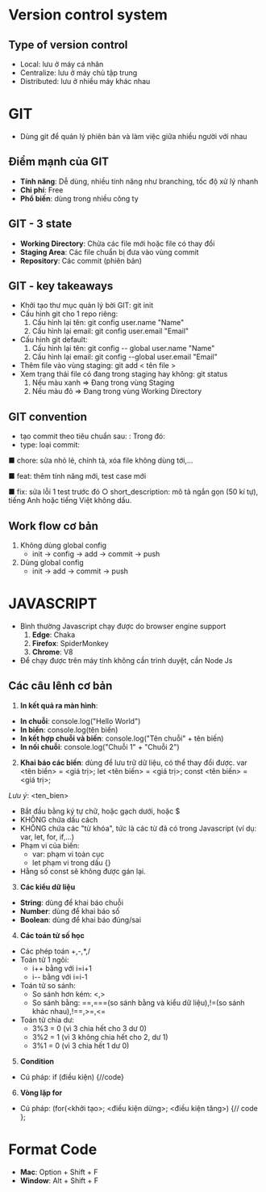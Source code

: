 # Version control system
## Type of version control
- Local: lưu ở máy cá nhân
- Centralize: lưu ở máy chủ tập trung
- Distributed: lưu ở nhiều máy khác nhau
# GIT
- Dùng git để quản lý phiên bản và làm việc giữa nhiều người với nhau
## Điểm mạnh của GIT
- **Tính năng**: Dễ dùng, nhiều tính năng như branching, tốc độ xử lý nhanh
- **Chi phí**: Free
- **Phổ biến**: dùng trong nhiều công ty
## GIT - 3 state
- **Working Directory**: Chửa các file mới hoặc file có thay đổi
- **Staging Area**: Các file chuẩn bị đưa vào vùng commit
- **Repository**: Các commit (phiên bản)
## GIT - key takeaways
- Khởi tạo thư mục quản lý bời GIT: git init
- Cấu hình git cho 1 repo riêng: 
    1. Cấu hình lại tên: git config user.name "Name"
    2. Cấu hình lại email: git config user.email "Email"
- Cấu hình git default: 
    1. Cấu hình lại tên: git config -- global user.name "Name"
    2. Cấu hình lại email: git config --global user.email "Email"
- Thêm file vào vùng staging: git add < tên file >
- Xem trạng thái file có đang trong staging hay không:
git status
    1. Nếu màu xanh => Đang trong vùng Staging
    2. Nếu màu đỏ => Đang trong vùng Working Directory
## GIT convention
- tạo commit theo tiêu chuẩn sau: <type>: <short description>
Trong đó:
- type: loại commit:

■ chore: sửa nhỏ lẻ, chính tả, xóa file không dùng tới,...

■ feat: thêm tính năng mới, test case mới

■ fix: sửa lỗi 1 test trước đó
○ short_description: mô tả ngắn gọn (50 kí tự), tiếng Anh hoặc tiếng Việt không dấu.
## Work flow cơ bản
1. Không dùng global config
    - init -> config -> add -> commit -> push
2. Dùng global config
    - init -> add -> commit -> push
# JAVASCRIPT
- Bình thường Javascript chạy được do browser engine support
    1. **Edge**: Chaka
    2. **Firefox**: SpiderMonkey
    3. **Chrome**: V8
- Để chạy được trên máy tính không cần trình duyệt, cần Node Js
## Các câu lênh cơ bản
1. **In kết quả ra màn hình**: 
- **In chuỗi**: console.log("Hello World")
- **In biến**: console.log(tên biến)
- **In kết hợp chuỗi và biến**: console.log("Tên chuỗi" + tên biến)
- **In nối chuỗi**: console.log("Chuỗi 1" + "Chuỗi 2")
2. **Khai báo các biến**: dùng để lưu trữ dữ liệu, có thể thay đổi được.
    var <tên biến> = <giá trị>;
    let <tên biến> = <giá trị>;
    const <tên biến> = <giá trị>;

*Lưu ý*: <ten_bien>
- Bắt đầu bằng ký tự chữ, hoặc gạch dưới, hoặc $
- KHÔNG chứa dấu cách
- KHÔNG chứa các "từ khóa", tức là các từ đã có trong Javascript (ví dụ: var, let, for, if,...) 
- Phạm vi của biến:
    - var: phạm vi toàn cục
    - let phạm vi trong dấu {}
- Hằng số const sẽ không được gán lại.
3. **Các kiểu dữ liệu**
- **String**: dùng để khai báo chuỗi
- **Number**: dùng để khai báo số
- **Boolean**: dùng để khai báo đúng/sai
4. **Các toán tử số học**
- Các phép toán +,-,*,/
- Toán tử 1 ngôi: 
    - i++ bằng với i=i+1
    - i-- bằng với i=i-1
- Toán tử so sánh: 
    - So sánh hơn kém: <,>
    - So sánh bằng: ==,===(so sánh bằng và kiểu dữ liệu),!=(so sánh khác nhau),!==,>=,<=
- Toán tử chia dư:
    - 3%3 = 0 (vì 3 chia hết cho 3 dư 0)
    - 3%2 = 1 (vì 3 không chia hết cho 2, dư 1)
    - 3%1 = 0 (vì 3 chia hết 1 dư 0)
5. **Condition**
- Cú pháp: if (điều kiện) {//code}
6. **Vòng lặp for**
- Cú pháp: (for(<khởi tạo>; <điều kiện dừng>; <điều kiện tăng>) {// code };
# Format Code
- **Mac**: Option + Shift + F
- **Window**: Alt + Shift + F





